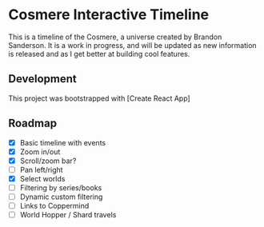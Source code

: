 # Cosmere Interactive Timeline

This is a timeline of the Cosmere, a universe created by Brandon Sanderson. It is a work in progress, and will be updated as new information is released and as I get better at building cool features.

## Development

This project was bootstrapped with [Create React App]

## Roadmap

- [x] Basic timeline with events
- [x] Zoom in/out
- [x] Scroll/zoom bar?
- [ ] Pan left/right
- [x] Select worlds
- [ ] Filtering by series/books
- [ ] Dynamic custom filtering
- [ ] Links to Coppermind
- [ ] World Hopper / Shard travels
